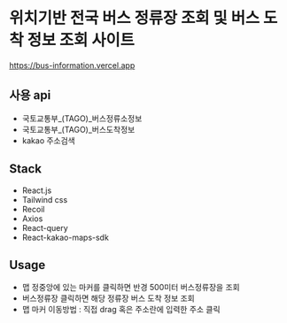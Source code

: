 # 위치기반 전국 버스 정류장 조회 및 버스 도착 정보 조회 사이트

https://bus-information.vercel.app

## 사용 api

- 국토교통부_(TAGO)_버스정류소정보
- 국토교통부_(TAGO)_버스도착정보
- kakao 주소검색

## Stack

- React.js
- Tailwind css
- Recoil
- Axios
- React-query
- React-kakao-maps-sdk

## Usage

- 맵 정중앙에 있는 마커를 클릭하면 반경 500미터 버스정류장을 조회
- 버스정류장 클릭하면 해당 정류장 버스 도착 정보 조회
- 맵 마커 이동방법 : 직접 drag 혹은 주소란에 입력한 주소 클릭




